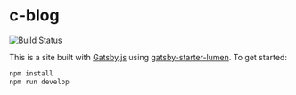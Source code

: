 # c-blog

[![Build Status](https://travis-ci.com/vzhou842/victorzhou.com.svg?branch=master)](https://travis-ci.com/vzhou842/victorzhou.com)

This is a site built with [Gatsby.js](https://www.gatsbyjs.org/) using [gatsby-starter-lumen](https://github.com/alxshelepenok/gatsby-starter-lumen). To get started:

```bash
npm install
npm run develop
```
